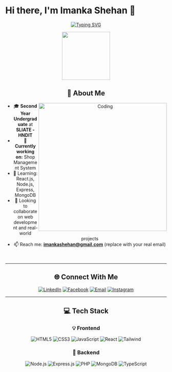 # Hi there, I'm Imanka Shehan 👋

<div align="center">
  
[![Typing SVG](https://readme-typing-svg.herokuapp.com?font=Fira+Code&weight=600&size=28&duration=4000&pause=1000&color=00D9FF&center=true&vCenter=true&multiline=false&width=600&height=70&lines=HNDIT+Undergraduate+%F0%9F%8E%93;Full+Stack+Developer+%F0%9F%9A%80;Tech+Enthusiast+%F0%9F%92%BB;Problem+Solver+%F0%9F%A7%A0)](https://git.io/typing-svg)

<div align="center">
  <img height="150" src="https://media.giphy.com/media/M9gbBd9nbDrOTu1Mqx/giphy.gif"  />
</div>

## 🚀 About Me

<img align="right" alt="Coding" width="400" src="https://user-images.githubusercontent.com/74038190/229223263-cf2e4b07-2615-4f87-9c38-e37600f8381a.gif">

- 🎓 **Second Year Undergraduate** at **SLIATE - HNDIT**
- 🔭 **Currently working on:** Shop Management System
- 🌱 Learning: React.js, Node.js, Express, MongoDB
- 🤝 Looking to collaborate on web development and real-world projects
- 📫 Reach me: **imankashehan@gmail.com** (replace with your real email)

<br clear="both"/>

---

## 🌐 Connect With Me

<div align="center">

[![LinkedIn](https://img.shields.io/badge/LinkedIn-0077B5?style=for-the-badge&logo=linkedin&logoColor=white)](https://linkedin.com/in/your-linkedin)
[![Facebook](https://img.shields.io/badge/Facebook-1877F2?style=for-the-badge&logo=facebook&logoColor=white)](https://facebook.com/your-facebook)
[![Email](https://img.shields.io/badge/Gmail-D14836?style=for-the-badge&logo=gmail&logoColor=white)](mailto:imankashehan629@gmail.com)
[![Instagram](https://img.shields.io/badge/Instagram-%23E4405F.svg?style=for-the-badge&logo=instagram&logoColor=white)](https://instagram.com/your-instagram)

</div>

---

## 💻 Tech Stack

<div align="center">

### 💡 Frontend  
![HTML5](https://img.shields.io/badge/HTML5-E34F26?style=for-the-badge&logo=html5&logoColor=white)
![CSS3](https://img.shields.io/badge/CSS3-1572B6?style=for-the-badge&logo=css3&logoColor=white)
![JavaScript](https://img.shields.io/badge/JavaScript-F7DF1E?style=for-the-badge&logo=javascript&logoColor=black)
![React](https://img.shields.io/badge/React-20232A?style=for-the-badge&logo=react&logoColor=61DAFB)
![Tailwind](https://img.shields.io/badge/Tailwind_CSS-38B2AC?style=for-the-badge&logo=tailwind-css&logoColor=white)

### 🔧 Backend  
![Node.js](https://img.shields.io/badge/Node.js-339933?style=for-the-badge&logo=nodedotjs&logoColor=white)
![Express.js](https://img.shields.io/badge/Express-000000?style=for-the-badge&logo=express&logoColor=white)
![PHP](https://img.shields.io/badge/PHP-777BB4?style=for-the-badge&logo=php&logoColor=white)
![MongoDB](https://img.shields.io/badge/MongoDB-4EA94B?style=for-the-badge&logo=mongodb&logoColor=white)
![TypeScript](https://img.shields.io/badge/TypeScript-3178C6?style=for-the-badge&logo=typescript&logoColor=white)

</div>
